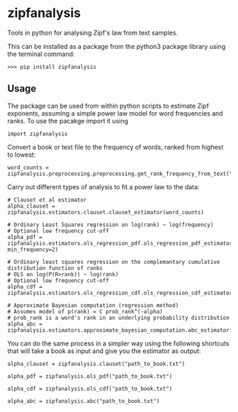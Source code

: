 # zipfanalysis

Tools in python for analysing Zipf's law from text samples. 

This can be installed as a package from the python3 package library using the terminal command:

	>>> pip install zipfanalysis


## Usage

The package can be used from within python scripts to estimate Zipf exponents, assuming a simple power law model for 
word frequencies and ranks. To use the pacakge import it using

	import zipfanalysis

Convert a book or text file to the frequency of words, ranked from highest to lowest: 

	word_counts = zipfanalysis.preprocessing.preprocessing.get_rank_frequency_from_text("path_to_book.txt")
	

Carry out different types of analysis to fit a power law to the data:

	# Clauset et al estimator
	alpha_clauset = zipfanalysis.estimators.clauset.clauset_estimator(word_counts)

	# Ordinary Least Squares regression on log(rank) ~ log(frequency) 
	# Optional low frequency cut-off
	alpha_pdf = zipfanalysis.estimators.ols_regression_pdf.ols_regression_pdf_estimator(word_counts, min_frequency=2)

	# Ordinary least squares regression on the complemantary cumulative distribution function of ranks
	# OLS on log(P(R>rank)) ~ log(rank) 
	# Optional low frequency cut-off 
	alpha_cdf = zipfanalysis.estimators.ols_regression_cdf.ols_regression_cdf_estimator(word_counts)

	# Approximate Bayesian computation (regression method)
	# Assumes model of p(rank) = C prob_rank^(-alpha)
	# prob_rank is a word's rank in an underlying probability distribution
	alpha_abc = zipfanalysis.estimators.approximate_bayesian_computation.abc_estimator(word_counts)

You can do the same process in a simpler way using the following shortcuts that will take a book as input and give you the estimator as output:

	alpha_clauset = zipfanalysis.clauset("path_to_book.txt")

	alpha_pdf = zipfanalysis.ols_pdf("path_to_book.txt")

	alpha_cdf = zipfanalysis.ols_cdf("path_to_book.txt")

	alpha_abc = zipfanalysis.abc("path_to_book.txt")